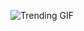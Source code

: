 ![Trending GIF](https://media3.giphy.com/media/v1.Y2lkPThiYjIxNzcycWZmYjdua243dHgxNWRlZTlva2V0cWRjbWhnaHRmMXFmY3h0YTZqNyZlcD12MV9naWZzX3NlYXJjaCZjdD1n/ZVik7pBtu9dNS/giphy.gif)

